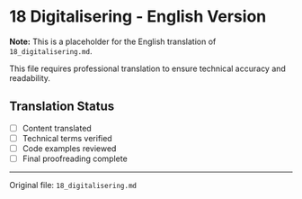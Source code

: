 # 18 Digitalisering - English Version

**Note:** This is a placeholder for the English translation of `18_digitalisering.md`.

This file requires professional translation to ensure technical accuracy and readability.

## Translation Status
- [ ] Content translated
- [ ] Technical terms verified
- [ ] Code examples reviewed
- [ ] Final proofreading complete

---

Original file: `18_digitalisering.md`
